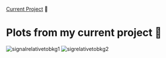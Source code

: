 [Current Project](https://github.com/LHCb-UII-Masters-Project/LHCb-Analysis-Code) 🔭
# Plots from my current project 👯
![signalrelativetobkg1](https://github.com/user-attachments/assets/23275d7e-5c73-46d9-bf5d-624fcfe14183)
![sigrelativetobkg2](https://github.com/user-attachments/assets/58eba264-c175-4560-a7c1-6ed39d401993)



<!--
**jackmcqueen02/jackmcqueen02** is a ✨ _special_ ✨ repository because its `README.md` (this file) appears on your GitHub profile.

Here are some ideas to get you started:

- 🔭 I’m currently working on ...
- 🌱 I’m currently learning ...
- 👯 I’m looking to collaborate on ...
- 🤔 I’m looking for help with ...
- 💬 Ask me about ...
- 📫 How to reach me: ...
- 😄 Pronouns: ...
- ⚡ Fun fact: ...
-->
